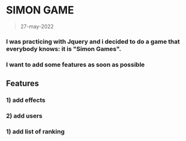# SIMON GAME

> 27-may-2022


 ### I was practicing with Jquery and i decided to do a game that everybody knows: it is "Simon Games".
 ### I want to add some features as soon as possible  
 ## Features
 ### 1) add effects 
 ### 2) add users 
 ### 1) add list of ranking
